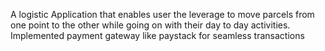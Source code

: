 A logistic Application that enables user the leverage to move parcels from one point to the other while going on with their day to day activities. Implemented payment gateway like paystack for seamless transactions
